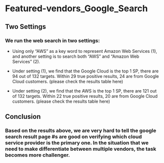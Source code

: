 # Featured-vendors_Google_Search 

## Two Settings

### We run the web search in two settings:

* Using only “AWS” as a key word to represent Amazon Web Services (1), and another setting is to search both “AWS” and “Amazon Web Services” (2).

* Under setting (1), we find that the Google Cloud is the top 1 SP, there are 94 out of 132 targets. Within 29 true positive results, 24 are from Google Cloud customers. (please check the results table here)

* Under setting (2), we find that the AWS is the top 1 SP, there are 121 out of 132 targets. Within 22 true positive results, 20 are from Google Cloud customers. (please check the results table here)

## Conclusion

### Based on the results above, we are very hard to tell the google search result page #s are good on verifying which cloud service provider is the primary one. In the situation that we need to make differentiate between multiple vendors, the task becomes more challenger.



